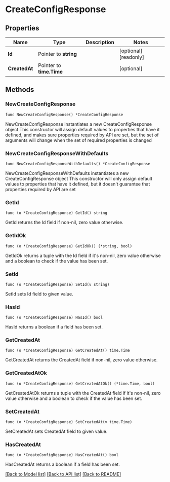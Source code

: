 # CreateConfigResponse

## Properties

Name | Type | Description | Notes
------------ | ------------- | ------------- | -------------
**Id** | Pointer to **string** |  | [optional] [readonly] 
**CreatedAt** | Pointer to **time.Time** |  | [optional] 

## Methods

### NewCreateConfigResponse

`func NewCreateConfigResponse() *CreateConfigResponse`

NewCreateConfigResponse instantiates a new CreateConfigResponse object
This constructor will assign default values to properties that have it defined,
and makes sure properties required by API are set, but the set of arguments
will change when the set of required properties is changed

### NewCreateConfigResponseWithDefaults

`func NewCreateConfigResponseWithDefaults() *CreateConfigResponse`

NewCreateConfigResponseWithDefaults instantiates a new CreateConfigResponse object
This constructor will only assign default values to properties that have it defined,
but it doesn't guarantee that properties required by API are set

### GetId

`func (o *CreateConfigResponse) GetId() string`

GetId returns the Id field if non-nil, zero value otherwise.

### GetIdOk

`func (o *CreateConfigResponse) GetIdOk() (*string, bool)`

GetIdOk returns a tuple with the Id field if it's non-nil, zero value otherwise
and a boolean to check if the value has been set.

### SetId

`func (o *CreateConfigResponse) SetId(v string)`

SetId sets Id field to given value.

### HasId

`func (o *CreateConfigResponse) HasId() bool`

HasId returns a boolean if a field has been set.

### GetCreatedAt

`func (o *CreateConfigResponse) GetCreatedAt() time.Time`

GetCreatedAt returns the CreatedAt field if non-nil, zero value otherwise.

### GetCreatedAtOk

`func (o *CreateConfigResponse) GetCreatedAtOk() (*time.Time, bool)`

GetCreatedAtOk returns a tuple with the CreatedAt field if it's non-nil, zero value otherwise
and a boolean to check if the value has been set.

### SetCreatedAt

`func (o *CreateConfigResponse) SetCreatedAt(v time.Time)`

SetCreatedAt sets CreatedAt field to given value.

### HasCreatedAt

`func (o *CreateConfigResponse) HasCreatedAt() bool`

HasCreatedAt returns a boolean if a field has been set.


[[Back to Model list]](../README.md#documentation-for-models) [[Back to API list]](../README.md#documentation-for-api-endpoints) [[Back to README]](../README.md)


